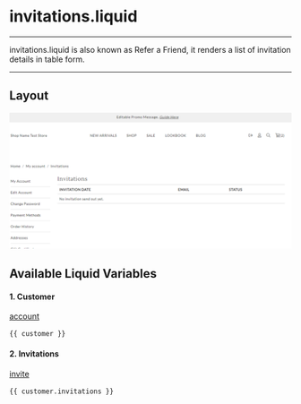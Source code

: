 # invitations.liquid

---

invitations.liquid is also known as Refer a Friend, it renders a list of
invitation details in table form.

---

## Layout

![Invitations](<../../../assets/images/documents/image (6).png>)

## Available Liquid Variables

#### 1. Customer

[account](liquid/variables/account.md)

```
{{ customer }}
```

#### 2. Invitations

[invite](liquid/variables/invite.md)

```
{{ customer.invitations }}
```
